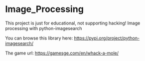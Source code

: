 # Image_Processing

This project is just for educational, not supporting hacking!
Image processing with python-imagesearch

You can browse this library here: https://pypi.org/project/python-imagesearch/

The game url: https://gamesge.com/en/whack-a-mole/
